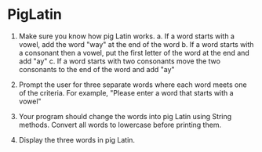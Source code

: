 # PigLatin 

1. Make sure you know how pig Latin works. 
a. If a word starts with a vowel, add the word "way" at the end of the word
b. If a word starts with a consonant then a vowel, put the first letter of the word at   the end and add "ay"
c. If a word starts with two consonants move the two consonants to the end of the word and add "ay"

2. Prompt the user for three separate words where each word meets one of the criteria. For example, "Please enter a word that starts with a vowel"
3. Your program should change the words into pig Latin using String methods. Convert all words to lowercase before printing them.
4. Display the three words in pig Latin.
